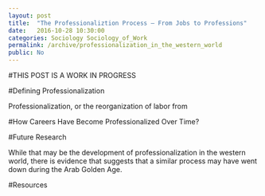 ```yaml
---
layout: post
title:  "The Professionaliztion Process — From Jobs to Professions"
date:   2016-10-28 10:30:00
categories: Sociology Sociology_of_Work
permalink: /archive/professionalization_in_the_western_world
public: No
---
```


#THIS POST IS A WORK IN PROGRESS

#Defining Professionalization

Professionalization, or the reorganization of labor from

#How Careers Have Become Professionalized Over Time?

#Future Research

While that may be the development of professionalization in the western world, there is evidence that suggests that a similar process may have went down during the Arab Golden Age.

#Resources
